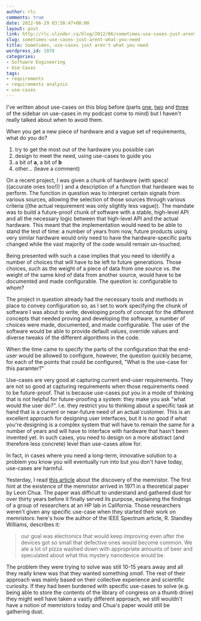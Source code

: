 ```yaml
---
author: rlc
comments: true
date: 2012-06-29 03:50:47+00:00
layout: post
link: http://rlc.vlinder.ca/blog/2012/06/sometimes-use-cases-just-arent-what-you-need/
slug: sometimes-use-cases-just-arent-what-you-need
title: Sometimes, use-cases just aren't what you need
wordpress_id: 1878
categories:
- Software Engineering
- Use-Cases
tags:
- requirements
- requirements analysis
- use-cases
---
```


I've written about use-cases on this blog before (parts [one](http://rlc.vlinder.ca/blog/2010/02/use-cases-part-1-introduction-ingredients/), [two](http://rlc.vlinder.ca/blog/2010/02/use-cases-part-2-what-use-cases-are-for-the-history-present-and-future-of-use-cases/) and [three](http://rlc.vlinder.ca/blog/2010/03/use-cases-part-3-what-a-use-case-really-is/) of the sidebar on use-cases in my podcast come to mind) but I haven't really talked about when to avoid them.

When you get a new piece of hardware and a vague set of requirements, what do you do? 

  1. try to get the most out of the hardware you possible can
  2. design to meet the need, using use-cases to guide you
  3. a bit of **a**, a bit of **b**
  4. other... (leave a comment)

<!-- more -->
On a recent project, I was given a chunk of hardware (with specs! ((accurate ones too!)) ) and a description of a function that hardware was to perform. The function in question was to interpret certain signals from various sources, allowing the selection of those sources through various criteria ((the actual requirement was only slightly less vague)). The mandate was to build a future-proof chunk of software with a stable, high-level API and all the necessary logic between that high-level API and the actual hardware. This meant that the implementation would need to be able to stand the test of time: a number of years from now, future products using very similar hardware would only need to have the hardware-specific parts changed while the vast majority of the code would remain un-touched.

Being presented with such a case implies that you need to identify a number of choices that will have to be left to future generations. Those choices, such as the weight of a piece of data from one source vs. the weight of the same kind of data from another source, would have to be documented and made configurable. The question is: configurable to whom?

The project in question already had the necessary tools and methods in place to convey configuration so, as I set to work specifying the chunk of software I was about to write, developing proofs of concept for the different concepts that needed proving and developing the software, a number of choices were made, documented, and made configurable. The user of the software would be able to provide default values, override values and diverse tweaks of the different algorithms in the code.

When the time came to specify the parts of the configuration that the end-user would be allowed to configure, however, the question quickly became, for each of the points that could be configured, "What is the use-case for this paramter?"

Use-cases are very good at capturing current end-user requirements. They are not so good at capturing requirements when those requirements need to be future-proof. That is because use-cases put you in a mode of thinking that is not helpful for future-proofing a system: they make you ask "what would the user do?". I.e. they restrict you to thinking about a specific task at hand that is a current or near-future need of an actual customer. This is an excellent approach for designing user interfaces, but it is no good if what you're designing is a complex system that will have to remain the same for a number of years and will have to interface with hardware that hasn't been invented yet. In such cases, you need to design on a more abstract (and therefore less concrete) level than use-cases allow for.

In fact, in cases where you need a long-term, innovative solution to a problem you know you will eventually run into but you don't have today, use-cases are harmful.

Yesterday, I read [this article](http://spectrum.ieee.org/semiconductors/processors/how-we-found-the-missing-memristor) about the discovery of the memristor. The first hint at the existence of the memristor arrived in 1971 in a theoretical paper by Leon Chua. The paper was difficult to understand and gathered dust for over thirty years before it finally served its purpose, explaining the findings of a group of researchers at an HP lab in California. Those researchers weren't given any specific use-case when they started their work on memristors: here's how the author of the IEEE Spectrum article, R. Standley Williams, describes it: 

<blockquote>our goal was electronics that would keep improving even after the devices got so small that defective ones would become common. We ate a lot of pizza washed down with appropriate amounts of beer and speculated about what this mystery nanodevice would be.</blockquote>



The problem they were trying to solve was still 10-15 years away and all they really knew was that they wanted something _small_. The rest of their approach was mainly based on their collective experience and scientific curiosity. If they had been burdened with specific use-cases to solve (e.g. being able to store the contents of the library of congress on a thumb drive) they might well have taken a vastly different approach, we still wouldn't have a notion of memristors today and Chua's paper would still be gathering dust.
